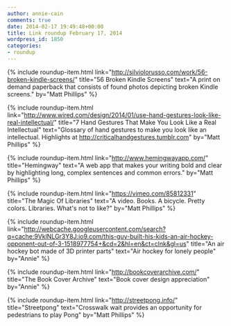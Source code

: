 ```yaml
---
author: annie-cain
comments: true
date: 2014-02-17 19:49:48+00:00
title: Link roundup February 17, 2014
wordpress_id: 1850
categories:
- roundup
---
```


{% include roundup-item.html
  link="http://silviolorusso.com/work/56-broken-kindle-screens/"
  title="56 Broken Kindle Screens"
  text="A print on demand paperback that consists of found photos depicting broken Kindle screens."
  by="Matt Phillips"
%}

{% include roundup-item.html
  link="http://www.wired.com/design/2014/01/use-hand-gestures-look-like-real-intellectual/"
  title="7 Hand Gestures That Make You Look Like a Real Intellectual"
  text="Glossary of hand gestures to make you look like an intellectual. Highlights at http://criticalhandgestures.tumblr.com"
  by="Matt Phillips"
%}

{% include roundup-item.html
  link="http://www.hemingwayapp.com/"
  title="Hemingway"
  text="A web app that makes your writing bold and clear by highlighting long, complex sentences and common errors."
  by="Matt Phillips"
%}

{% include roundup-item.html
  link="https://vimeo.com/85812331"
  title="The Magic Of Libraries"
  text="A video. Books. A bicycle. Pretty colors. Libraries. What's not to like?"
  by="Matt Phillips"
%}

{% include roundup-item.html
  link="http://webcache.googleusercontent.com/search?q=cache:9VklNLGr3Y8J:io9.com/this-guy-built-his-kids-an-air-hockey-opponent-out-of-3-1518977754+&cd=2&hl=en&ct=clnk&gl=us"
  title="An air hockey bot made of 3D printer parts"
  text="Air hockey for lonely people"
  by="Annie"
%}

{% include roundup-item.html
  link="http://bookcoverarchive.com/"
  title="The Book Cover Archive"
  text="Book cover design appreciation"
  by="Annie"
%}

{% include roundup-item.html
  link="http://streetpong.info/"
  title="Streetpong"
  text="Crosswalk wait provides an opportunity for pedestrians to play Pong"
  by="Matt Phillips"
%}

